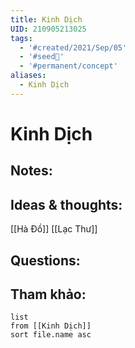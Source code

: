 ```yaml
---
title: Kinh Dịch
UID: 210905213025
tags:
  - '#created/2021/Sep/05'
  - '#seed🥜'
  - '#permanent/concept'
aliases:
  - Kinh Dịch
---
```

# Kinh Dịch

## Notes:


## Ideas & thoughts:
[[Hà Đồ]]
[[Lạc Thư]]

## Questions:


## Tham khảo:
```dataview
list
from [[Kinh Dịch]]
sort file.name asc
```